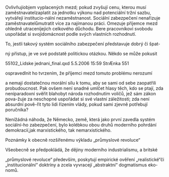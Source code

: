 
Ovlivňujíobjem vyplacených mezd; pokud zvyšují cenu, kterou musí zaměstnavatelzaplatit za jednotku výkonu nad potenciální tržní sazbu, vytvářejí institucio-nální nezaměstnanost. Sociální zabezpečení nenařizuje zaměstnavatelůmutratit více za najímanou práci. Omezuje příjemce mezd ohledně utraceníjejich celkového důchodu. Bere pracovníkovi svobodu uspořádat si svojidomácnost podle svých vlastních rozhodnutí.

To, jestli takový systém sociálního zabezpečení představuje dobrý či špat-

ný přístup, je ve své podstatě politickou otázkou. Někdo se může pokusit

55102_Lidske jednani_final.qxd 5.5.2006 15:59 StrÆnka 551

ospravedlnit ho tvrzením, že příjemci mezd tomuto problému nerozumí

a nemají dostatečnou morální sílu k tomu, aby se sami od sebe zaopatřili probudoucnost. Pak ovšem není snadné umlčet hlasy těch, kdo se ptají, zda neníparadoxní svěřit blahobyt národa rozhodnutím voličů, jež sám zákon pova-žuje za neschopné uspořádat si své vlastní záležitosti; zda není absurdní pově-řit tyto lidi řízením vlády, pokud sami zjevně potřebují poručníka?

Nenížádná náhoda, že Německo, země, která jako první zavedla systém sociální-ho zabezpečení, bylo kolébkou obou druhů moderního pohrdání demokracií,jak marxistického, tak nemarxistického.

Poznámky k obecně rozšířenému výkladu „průmyslové revoluce“

Všeobecně se předpokládá, že dějiny moderního industrialismu, a britské

„průmyslové revoluce“ především, poskytují empirické ověření „realistické“či „institucionální“ doktríny a zcela vyvracejí „abstraktní“ dogmatismus eko-nomů.
